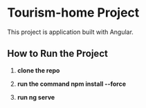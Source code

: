 # Tourism-home Project

This project is application built with Angular.

## How to Run the Project 
1. **clone the repo**  


1. **run the command npm install --force**  


2. **run ng serve**  
